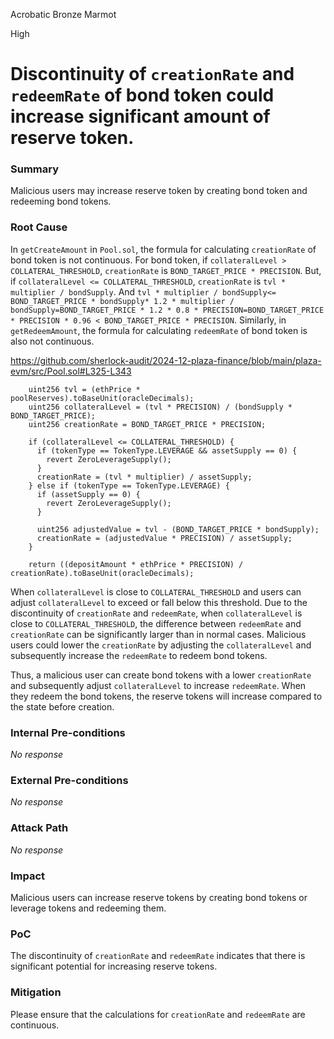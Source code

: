Acrobatic Bronze Marmot

High

# Discontinuity of `creationRate` and `redeemRate` of bond token could increase significant amount of reserve token.

### Summary

Malicious users may increase reserve token by creating bond token and redeeming bond tokens.


### Root Cause

In `getCreateAmount` in `Pool.sol`, the formula for calculating `creationRate`  of bond token is not continuous.
For bond token, if `collateralLevel > COLLATERAL_THRESHOLD`, `creationRate` is `BOND_TARGET_PRICE * PRECISION`.
But, if `collateralLevel <= COLLATERAL_THRESHOLD`, `creationRate` is `tvl * multiplier / bondSupply`.
And `tvl * multiplier / bondSupply<= BOND_TARGET_PRICE * bondSupply* 1.2 * multiplier / bondSupply=BOND_TARGET_PRICE * 1.2 * 0.8 * PRECISION=BOND_TARGET_PRICE * PRECISION * 0.96 < BOND_TARGET_PRICE * PRECISION`.
Similarly, in `getRedeemAmount`, the formula for calculating `redeemRate` of bond token is also not continuous.

https://github.com/sherlock-audit/2024-12-plaza-finance/blob/main/plaza-evm/src/Pool.sol#L325-L343
```solidity
    uint256 tvl = (ethPrice * poolReserves).toBaseUnit(oracleDecimals);
    uint256 collateralLevel = (tvl * PRECISION) / (bondSupply * BOND_TARGET_PRICE);
    uint256 creationRate = BOND_TARGET_PRICE * PRECISION;

    if (collateralLevel <= COLLATERAL_THRESHOLD) {
      if (tokenType == TokenType.LEVERAGE && assetSupply == 0) {
        revert ZeroLeverageSupply();
      }
      creationRate = (tvl * multiplier) / assetSupply;
    } else if (tokenType == TokenType.LEVERAGE) {
      if (assetSupply == 0) {
        revert ZeroLeverageSupply();
      }

      uint256 adjustedValue = tvl - (BOND_TARGET_PRICE * bondSupply);
      creationRate = (adjustedValue * PRECISION) / assetSupply;
    }
    
    return ((depositAmount * ethPrice * PRECISION) / creationRate).toBaseUnit(oracleDecimals);
```

When `collateralLevel` is close to `COLLATERAL_THRESHOLD` and users can adjust `collateralLevel` to exceed or fall below this threshold. Due to the discontinuity of `creationRate` and `redeemRate`, when `collateralLevel` is close to `COLLATERAL_THRESHOLD`, the difference between `redeemRate` and `creationRate` can be significantly larger than in normal cases. Malicious users could lower the `creationRate` by adjusting the `collateralLevel` and subsequently increase the `redeemRate` to redeem bond tokens.

Thus, a malicious user can create bond tokens with a lower `creationRate` and subsequently adjust `collateralLevel` to increase `redeemRate`. When they redeem the bond tokens, the reserve tokens will increase compared to the state before creation.

### Internal Pre-conditions

_No response_

### External Pre-conditions

_No response_

### Attack Path

_No response_

### Impact

Malicious users can increase reserve tokens by creating bond tokens or leverage tokens and redeeming them.

### PoC

The discontinuity of `creationRate` and `redeemRate` indicates that there is significant potential for increasing reserve tokens.
### Mitigation

Please ensure that the calculations for `creationRate` and `redeemRate` are continuous.